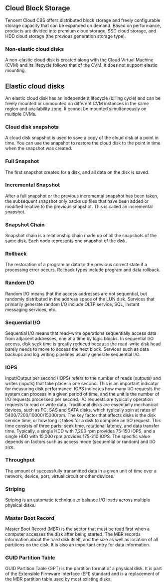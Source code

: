 ## Cloud Block Storage 
Tencent Cloud CBS offers distributed block storage and freely configurable storage capacity that can be expanded on demand. Based on performance, products are divided into premium cloud storage, SSD cloud storage, and HDD cloud storage (the previous generation storage type).

### Non-elastic cloud disks
A non-elastic cloud disk is created along with the Cloud Virtual Machine (CVM) and its lifecycle follows that of the CVM. It does not support elastic mounting.

## Elastic cloud disks 
An elastic cloud disk has an independent lifecycle (billing cycle) and can be freely mounted or unmounted on different CVM instances in the same region and availability zone. It cannot be mounted simultaneously on multiple CVMs.

### Cloud disk snapshots 
A cloud disk snapshot is used to save a copy of the cloud disk at a point in time. You can use the snapshot to restore the cloud disk to the point in time when the snapshot was created.

### Full Snapshot
The first snapshot created for a disk, and all data on the disk is saved.

### Incremental Snapshot
After a full snapshot or the previous incremental snapshot has been taken, the subsequent snapshot only backs up files that have been added or modified relative to the previous snapshot. This is called an incremental snapshot.

### Snapshot Chain
Snapshot chain is a relationship chain made up of all the snapshots of the same disk. Each node represents one snapshot of the disk.

### Rollback
The restoration of a program or data to the previous correct state if a processing error occurs. Rollback types include program and data rollback.

### Random I/O
Random I/O means that the access addresses are not sequential, but randomly distributed in the address space of the LUN disk. Services that primarily generate random I/O include OLTP service, SQL, instant messaging services, etc.

### Sequential I/O
Sequential I/O means that read–write operations sequentially access data from adjacent addresses, one at a time by logic blocks. In sequential I/O access, disk seek time is greatly reduced because the read-write disk head barely needs to move to access the next block. Services such as data backups and log writing pipelines usually generate sequential I/O.

### IOPS
Input/Output per second (IOPS) refers to the number of reads (outputs) and writes (inputs) that take place in one second. This is an important indicator for measuring disk performance. IOPS indicates how many I/O requests the system can process in a given period of time, and the unit is the number of I/O requests processed per second. I/O requests are typically operation requests to read or write data. 
Traditional disks are essentially mechanical devices, such as FC, SAS and SATA disks, which typically spin at rates of 5400/7200/10000/15000rpm. The key factor that affects disks is the disk service time, or how long it takes for a disk to complete an I/O request. This time consists of three parts: seek time, rotational latency, and data transfer time.
Typically, a single HDD with 7,200 rpm provides 75-150 IOPS, and a single HDD with 15,000 rpm provides 175-210 IOPS. The specific value depends on factors such as access mode (sequential or random) and I/O size.

### Throughput
The amount of successfully transmitted data in a given unit of time over a network, device, port, virtual circuit or other devices.

### Striping
Striping is an automatic technique to balance I/O loads across multiple physical disks.

### Master Boot Record
Master Boot Record (MBR) is the sector that must be read first when a computer accesses the disk after being started. The MBR records information about the hard disk itself, and the size as well as location of all partitions on the disk. It is also an important entry for data information.

### GUID Partition Table
GUID Partition Table (GPT) is the partition format of a physical disk. It is part of the Extensible Firmware Interface (EFI) standard and is a replacement of the MBR partition table used by most existing disks.
